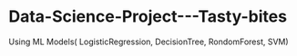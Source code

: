 # Data-Science-Project---Tasty-bites
Using ML Models( LogisticRegression, DecisionTree, RondomForest, SVM)
